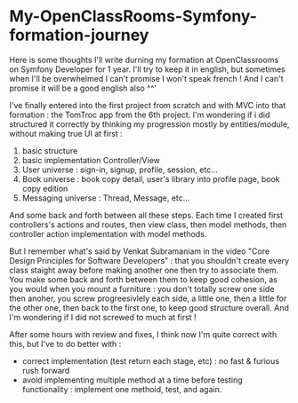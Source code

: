 # My-OpenClassRooms-Symfony-formation-journey
Here is some thoughts I'll write durning my formation at OpenClassrooms on Symfony Developer for 1 year. I'll try to keep it in english, but sometimes when I'll be overwhelmed I can't promise I won't speak french ! And I can't promise it will be a good english also ^^'

I've finally entered into the first project from scratch and with MVC into that formation : the TomTroc app from the 6th project.
I'm wondering if i did structured it correctly by thinking my progression mostly by entities/module, without making true UI at first :
1. basic structure
2. basic implementation Controller/View
3. User universe : sign-in, signup, profile, session, etc...
4. Book universe : book copy detail, user's library into profile page, book copy edition
5. Messaging universe : Thread, Message, etc...

And some back and forth between all these steps. Each time I created first controllers's actions and routes, then view class, then model methods, then controller action implementation with model methods.

But I remember what's said by Venkat Subramaniam in the video "Core Design Principles for Software Developers" : that you shouldn't create every class staight away before making another one then try to associate them. You make some back and forth between them to keep good cohesion, as you would when you mount a furniture : you don't totally screw one side then anoher, you screw progreesivlely each side, a little one, then a little for the other one, then back to the first one, to keep good structure overall. And I'm wondering if I did not screwed to much at first !

After some hours with review and fixes, I think now I'm quite correct with this, but I've to do better with :
- correct implementation (test return each stage, etc) : no fast & furious rush forward
- avoid implementing multiple method at a time before testing functionality : implement one methoid, test, and again.
